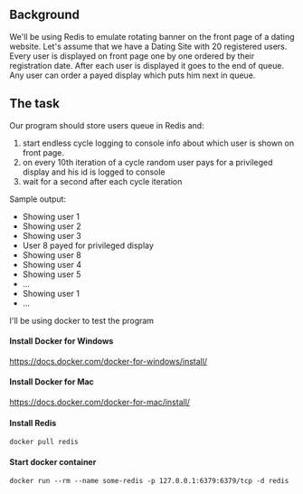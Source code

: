 ## Background
We'll be using Redis to emulate rotating banner on the front page of a dating website. Let's assume that we have a Dating Site with 20 registered users. Every user is displayed on front page one by one ordered by their registration date. After each user is displayed it goes to the end of queue. Any user can order a payed display which puts him next in queue.

## The task
Our program should store users queue in Redis and:
1. start endless cycle logging to console info about which user is shown on front page.
2. on every 10th iteration of a cycle random user pays for a privileged display and his id is logged to console
3. wait for a second after each cycle iteration

Sample output:

+ Showing user 1
+ Showing user 2
+ Showing user 3
+ User 8 payed for privileged display
+ Showing user 8
+ Showing user 4
+ Showing user 5
+ ...
+ Showing user 1
+ ...

I'll be using docker to test the program
#### Install Docker for Windows
https://docs.docker.com/docker-for-windows/install/
#### Install Docker for Mac
https://docs.docker.com/docker-for-mac/install/

#### Install Redis
```
docker pull redis
```
#### Start docker container
```
docker run --rm --name some-redis -p 127.0.0.1:6379:6379/tcp -d redis
```